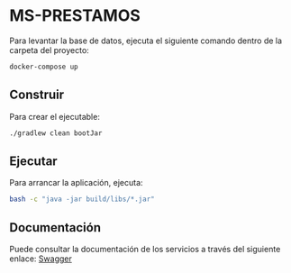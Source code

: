 # MS-PRESTAMOS

Para levantar la base de datos, ejecuta el siguiente comando dentro de la carpeta del proyecto:

```bash
docker-compose up
```
## Construir 

Para crear el ejecutable:

```bash
./gradlew clean bootJar
``` 

## Ejecutar
Para arrancar la aplicación, ejecuta:

```bash
bash -c "java -jar build/libs/*.jar"
``` 

## Documentación

Puede consultar la documentación de los servicios a través del siguiente enlace: [Swagger](http://localhost:8080/docs/swagger-ui/index.html)
